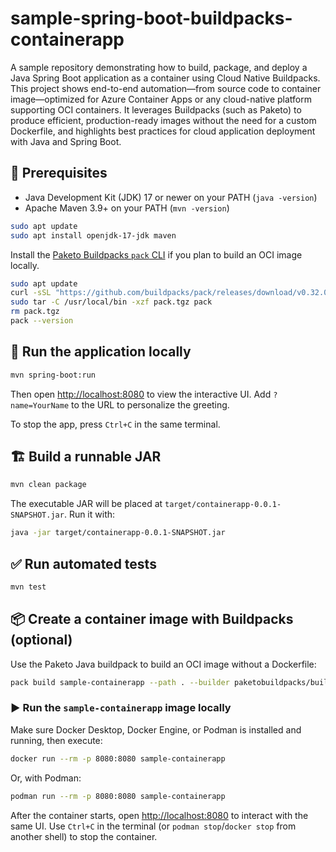 # sample-spring-boot-buildpacks-containerapp
A sample repository demonstrating how to build, package, and deploy a Java Spring Boot application as a container using Cloud Native Buildpacks. This project shows end-to-end automation—from source code to container image—optimized for Azure Container Apps or any cloud-native platform supporting OCI containers. It leverages Buildpacks (such as Paketo) to produce efficient, production-ready images without the need for a custom Dockerfile, and highlights best practices for cloud application deployment with Java and Spring Boot.

## 🧰 Prerequisites

- Java Development Kit (JDK) 17 or newer on your PATH (`java -version`)
- Apache Maven 3.9+ on your PATH (`mvn -version`)

```bash
sudo apt update
sudo apt install openjdk-17-jdk maven
```


Install the [Paketo Buildpacks `pack` CLI](https://buildpacks.io/docs/tools/pack/) if you plan to build an OCI image locally.

```bash
sudo apt update
curl -sSL "https://github.com/buildpacks/pack/releases/download/v0.32.0/pack-v0.32.0-linux.tgz" -o pack.tgz
sudo tar -C /usr/local/bin -xzf pack.tgz pack
rm pack.tgz
pack --version
```

## 🚀 Run the application locally

```bash
mvn spring-boot:run
```

Then open <http://localhost:8080> to view the interactive UI. Add `?name=YourName` to the URL to personalize the greeting.

To stop the app, press `Ctrl+C` in the same terminal.

## 🏗️ Build a runnable JAR

```bash
mvn clean package
```

The executable JAR will be placed at `target/containerapp-0.0.1-SNAPSHOT.jar`. Run it with:

```bash
java -jar target/containerapp-0.0.1-SNAPSHOT.jar
```

## ✅ Run automated tests

```bash
mvn test
```

## 📦 Create a container image with Buildpacks (optional)

Use the Paketo Java buildpack to build an OCI image without a Dockerfile:

```bash
pack build sample-containerapp --path . --builder paketobuildpacks/builder-jammy-base
```


### ▶️ Run the `sample-containerapp` image locally

Make sure Docker Desktop, Docker Engine, or Podman is installed and running, then execute:

```bash
docker run --rm -p 8080:8080 sample-containerapp
```

Or, with Podman:

```bash
podman run --rm -p 8080:8080 sample-containerapp
```

After the container starts, open <http://localhost:8080> to interact with the same UI. Use `Ctrl+C` in the terminal (or `podman stop`/`docker stop` from another shell) to stop the container.


